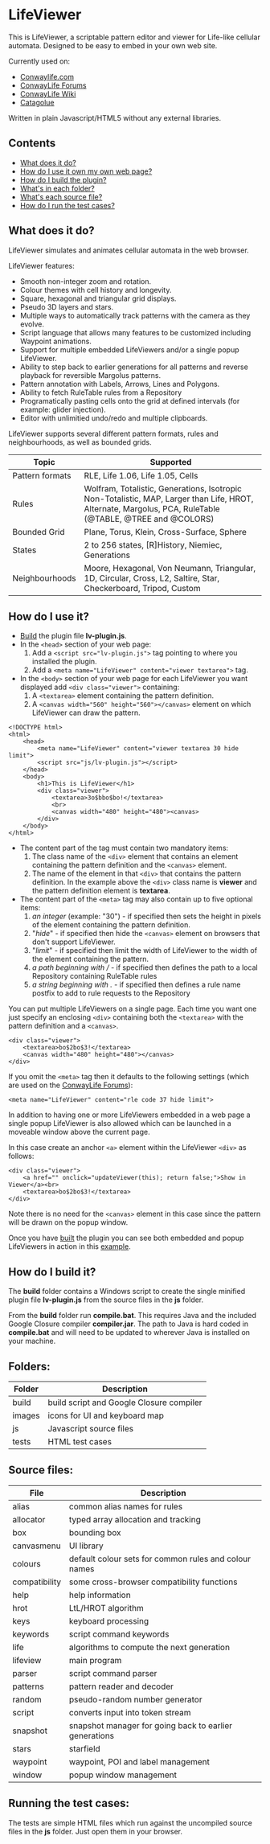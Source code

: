 # LifeViewer

This is LifeViewer, a scriptable pattern editor and viewer for Life-like cellular automata.
Designed to be easy to embed in your own web site.

Currently used on:
* [Conwaylife.com](http://www.conwaylife.com/)
* [ConwayLife Forums](http://www.conwaylife.com/forums)
* [ConwayLife Wiki](http://www.conwaylife.com/wiki)
* [Catagolue](http://catagolue.appspot.com)

Written in plain Javascript/HTML5 without any external libraries.

## Contents
* [What does it do?](#what-does-it-do)
* [How do I use it own my own web page?](#how-do-i-use-it)
* [How do I build the plugin?](#how-do-i-build-it)
* [What's in each folder?](#folders)
* [What's each source file?](#source-files)
* [How do I run the test cases?](#running-the-test-cases)

## What does it do?
LifeViewer simulates and animates cellular automata in the web browser.

LifeViewer features:
* Smooth non-integer zoom and rotation.
* Colour themes with cell history and longevity.
* Square, hexagonal and triangular grid displays.
* Pseudo 3D layers and stars.
* Multiple ways to automatically track patterns with the camera as they evolve.
* Script language that allows many features to be customized including Waypoint animations.
* Support for multiple embedded LifeViewers and/or a single popup LifeViewer.
* Ability to step back to earlier generations for all patterns and reverse playback for reversible Margolus patterns.
* Pattern annotation with Labels, Arrows, Lines and Polygons.
* Ability to fetch RuleTable rules from a Repository
* Programatically pasting cells onto the grid at defined intervals (for example: glider injection).
* Editor with unlimitied undo/redo and multiple clipboards.


LifeViewer supports several different pattern formats, rules and neighbourhoods, as well as bounded grids.

Topic|Supported
-----|---------
Pattern formats|RLE, Life 1.06, Life 1.05, Cells
Rules|Wolfram, Totalistic, Generations, Isotropic Non-Totalistic, MAP, Larger than Life, HROT, Alternate, Margolus, PCA, RuleTable (@TABLE, @TREE and @COLORS)
Bounded Grid|Plane, Torus, Klein, Cross-Surface, Sphere
States|2 to 256 states, [R]History, Niemiec, Generations
Neighbourhoods|Moore, Hexagonal, Von Neumann, Triangular, 1D, Circular, Cross, L2, Saltire, Star, Checkerboard, Tripod, Custom

## How do I use it?
* [Build](#how-do-i-build-it) the plugin file **lv-plugin.js**.
* In the `<head>` section of your web page:
  1. Add a `<script src="lv-plugin.js">` tag pointing to where you installed the plugin.
  2. Add a `<meta name="LifeViewer" content="viewer textarea">` tag.
* In the `<body>` section of your web page for each LifeViewer you want displayed add `<div class="viewer">` containing:
  1. A `<textarea>` element containing the pattern definition.
  2. A `<canvas width="560" height="560"></canvas>` element on which LifeViewer can draw the pattern.
```
<!DOCTYPE html>
<html>
    <head>
        <meta name="LifeViewer" content="viewer textarea 30 hide limit">
        <script src="js/lv-plugin.js"></script>
    </head>
    <body>
        <h1>This is LifeViewer</h1>
        <div class="viewer">
            <textarea>3o$bbo$bo!</textarea>
            <br>
            <canvas width="480" height="480"><canvas>
        </div>
    </body>
</html>
```
* The content part of the <meta> tag must contain two mandatory items:
  1. The class name of the `<div>` element that contains an element containing the pattern definition and the `<canvas>` element.
  2. The name of the element in that `<div>` that contains the pattern definition.
In the example above the `<div>` class name is **viewer** and the pattern definition element is **textarea**.
* The content part of the `<meta>` tag may also contain up to five optional items:
  1. *an integer* (example: "30") - if specified then sets the height in pixels of the element containing the pattern definition.
  2. "*hide*" - if specified then hide the `<canvas>` element on browsers that don't support LifeViewer.
  3. "*limit*" - if specified then limit the width of LifeViewer to the width of the element containing the pattern.
  4. *a path beginning with /* - if specified then defines the path to a local Repository containing RuleTable rules
  5. *a string beginning with .* - if specified then defines a rule name postfix to add to rule requests to the Repository

You can put multiple LifeViewers on a single page. Each time you want one just specify an enclosing `<div>` containing both the `<textarea>` with the pattern definition and a `<canvas>`.
```
<div class="viewer">
    <textarea>bo$2bo$3!</textarea>
    <canvas width="480" height="480"></canvas>
</div>
```

If you omit the `<meta>` tag then it defaults to the following settings (which are used on the [ConwayLife Forums](http://www.conwaylife.com/forums)):
```
<meta name="LifeViewer" content="rle code 37 hide limit">
```

In addition to having one or more LifeViewers embedded in a web page a single popup LifeViewer is also allowed which can be launched in a moveable window above the current page.

In this case create an anchor `<a>` element within the LifeViewer `<div>` as follows:
```
<div class="viewer">
    <a href="" onclick="updateViewer(this); return false;">Show in Viewer</a><br>
    <textarea>bo$2bo$3!</textarea>
</div>
```

Note there is no need for the `<canvas>` element in this case since the pattern will be drawn on the popup window.

Once you have [built](#how-do-i-build-it) the plugin you can see both embedded and popup LifeViewers in action in this [example](build/example.html).

## How do I build it?
The **build** folder contains a Windows script to create the single minified plugin file **lv-plugin.js** from the source files in the **js** folder.

From the **build** folder run **compile.bat**. This requires Java and the included Google Closure compiler **compiler.jar**. The path to Java is hard coded in **compile.bat** and will need to be updated to wherever Java is installed on your machine.

## Folders:
Folder|Description
------|-----------
build|build script and Google Closure compiler
images|icons for UI and keyboard map
js|Javascript source files
tests|HTML test cases

## Source files:
File|Description
----|-----------
alias|common alias names for rules
allocator|typed array allocation and tracking
box|bounding box
canvasmenu|UI library
colours|default colour sets for common rules and colour names
compatibility|some cross-browser compatibility functions
help|help information
hrot|LtL/HROT algorithm
keys|keyboard processing
keywords|script command keywords
life|algorithms to compute the next generation
lifeview|main program
parser|script command parser
patterns|pattern reader and decoder
random|pseudo-random number generator
script|converts input into token stream
snapshot|snapshot manager for going back to earlier generations
stars|starfield
waypoint|waypoint, POI and label management
window|popup window management

## Running the test cases:
The tests are simple HTML files which run against the uncompiled source files in the **js** folder. Just open them in your browser.
